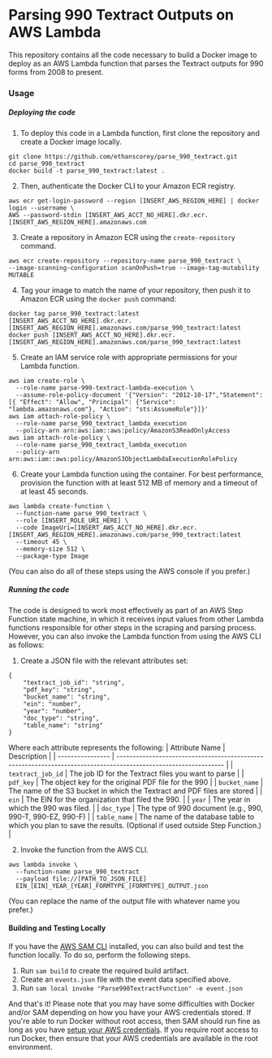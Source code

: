 # Parsing 990 Textract Outputs on AWS Lambda
This repository contains all the code necessary to build a Docker image to deploy as an AWS Lambda function that parses the Textract outputs for 990 forms from 2008 to present.

### Usage

##### Deploying the code
1. To deploy this code in a Lambda function, first clone the repository and create a Docker image locally.
```
git clone https://github.com/ethanscorey/parse_990_textract.git
cd parse_990_textract
docker build -t parse_990_textract:latest .
```

2. Then, authenticate the Docker CLI to your Amazon ECR registry.
```
aws ecr get-login-password --region [INSERT_AWS_REGION_HERE] | docker login --username \
AWS --password-stdin [INSERT_AWS_ACCT_NO_HERE].dkr.ecr.[INSERT_AWS_REGION_HERE].amazonaws.com
```

3. Create a repository in Amazon ECR using the `create-repository` command.
```
aws ecr create-repository --repository-name parse_990_textract \
--image-scanning-configuration scanOnPush=true --image-tag-mutability MUTABLE
```

4. Tag your image to match the name of your repository, then push it to Amazon ECR using the `docker push` command:
```
docker tag parse_990_textract:latest [INSERT_AWS_ACCT_NO_HERE].dkr.ecr.[INSERT_AWS_REGION_HERE].amazonaws.com/parse_990_textract:latest
docker push [INSERT_AWS_ACCT_NO_HERE].dkr.ecr.[INSERT_AWS_REGION_HERE].amazonaws.com/parse_990_textract:latest
```

5. Create an IAM service role with appropriate permissions for your Lambda function.
```
aws iam create-role \
  --role-name parse-990-textract-lambda-execution \
  --assume-role-policy-document '{"Version": "2012-10-17","Statement": [{ "Effect": "Allow", "Principal": {"Service": "lambda.amazonaws.com"}, "Action": "sts:AssumeRole"}]}'
aws iam attach-role-policy \
  --role-name parse_990_textract_lambda_execution
  --policy-arn arn:aws:iam::aws:policy/AmazonS3ReadOnlyAccess
aws iam attach-role-policy \
  --role-name parse_990_textract_lambda_execution
  --policy-arn arn:aws:iam::aws:policy/AmazonS3ObjectLambdaExecutionRolePolicy
```

6. Create your Lambda function using the container. For best performance, provision the function with at least 512 MB of memory and a timeout of at least 45 seconds.

```
aws lambda create-function \
  --function-name parse_990_textract \
  --role [INSERT_ROLE_URI_HERE] \
  --code ImageUri=[INSERT_AWS_ACCT_NO_HERE].dkr.ecr.[INSERT_AWS_REGION_HERE].amazonaws.com/parse_990_textract:latest
  --timeout 45 \
  --memory-size 512 \
  --package-type Image
```

(You can also do all of these steps using the AWS console if you prefer.)

##### Running the code

The code is designed to work most effectively as part of an AWS Step Function state machine, in which it receives input values from other Lambda functions responsible for other steps in the scraping and parsing process. However, you can also invoke the Lambda function from using the AWS CLI as follows:
1. Create a JSON file with the relevant attributes set:
```
{
    "textract_job_id": "string",
    "pdf_key": "string",
    "bucket_name": "string",
    "ein": "number",
    "year": "number",
    "doc_type": "string",
    "table_name": "string"
}
```
Where each attribute represents the following:
| Attribute Name    | Description                                                                                                     |
|  ---------------- | --------------------------------------------------------------------------------------------------------------- |
| `textract_job_id` | The job ID for the Textract files you want to parse                                                             |
| `pdf_key`         | The object key for the original PDF file for the 990                                                            |
| `bucket_name`     | The name of the S3 bucket in which the Textract and PDF files are stored                                        |
| `ein`             | The EIN for the organization that filed the 990.                                                                |
| `year`            | The year in which the 990 was filed.                                                                            |
| `doc_type`        | The type of 990 document (e.g., 990, 990-T, 990-EZ, 990-F)                                                      |
| `table_name`      | The name of the database table to which you plan to save the results. (Optional if used outside Step Function.) |

2. Invoke the function from the AWS CLI.
```
aws lambda invoke \
  --function-name parse_990_textract
  --payload file://[PATH_TO_JSON_FILE]
  EIN_[EIN]_YEAR_[YEAR]_FORMTYPE_[FORMTYPE]_OUTPUT.json
```
(You can replace the name of the output file with whatever name you prefer.)

#### Building and Testing Locally
If you have the [AWS SAM CLI](https://docs.aws.amazon.com/serverless-application-model/latest/developerguide/what-is-sam.html) installed, you can also build and test the function locally. To do so, perform the following steps.

1. Run `sam build` to create the required build artifact.
2. Create an `events.json` file with the event data specified above.
3. Run `sam local invoke "Parse990TextractFunction" -e event.json`

And that's it! Please note that you may have some difficulties with Docker and/or SAM depending on
how you have your AWS credentials stored. If you're able to run Docker without root access, then SAM
should run fine as long as you have [setup your AWS
credentials](https://docs.aws.amazon.com/cli/v1/userguide/cli-configure-quickstart.html). If you
require root access to run Docker, then ensure that your AWS credentials are available in the root
environment.
